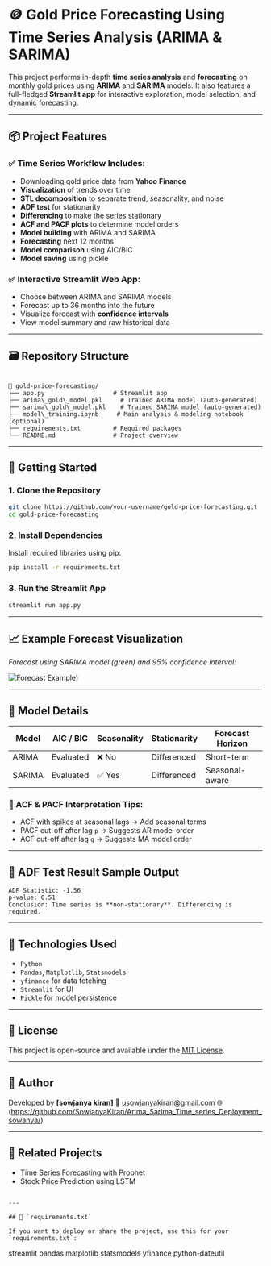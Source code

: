 # 🪙 Gold Price Forecasting Using Time Series Analysis (ARIMA & SARIMA)

This project performs in-depth **time series analysis** and **forecasting** on monthly gold prices using **ARIMA** and **SARIMA** models. It also features a full-fledged **Streamlit app** for interactive exploration, model selection, and dynamic forecasting.

---

## 📦 Project Features

### ✅ Time Series Workflow Includes:
- Downloading gold price data from **Yahoo Finance**
- **Visualization** of trends over time
- **STL decomposition** to separate trend, seasonality, and noise
- **ADF test** for stationarity
- **Differencing** to make the series stationary
- **ACF and PACF plots** to determine model orders
- **Model building** with ARIMA and SARIMA
- **Forecasting** next 12 months
- **Model comparison** using AIC/BIC
- **Model saving** using pickle

### ✅ Interactive Streamlit Web App:
- Choose between ARIMA and SARIMA models
- Forecast up to 36 months into the future
- Visualize forecast with **confidence intervals**
- View model summary and raw historical data

---

## 🗃️ Repository Structure

```

📁 gold-price-forecasting/
├── app.py                   # Streamlit app
├── arima\_gold\_model.pkl     # Trained ARIMA model (auto-generated)
├── sarima\_gold\_model.pkl    # Trained SARIMA model (auto-generated)
├── model\_training.ipynb     # Main analysis & modeling notebook (optional)
├── requirements.txt         # Required packages
└── README.md                # Project overview

````

---

## 🚀 Getting Started

### 1. Clone the Repository

```bash
git clone https://github.com/your-username/gold-price-forecasting.git
cd gold-price-forecasting
````

### 2. Install Dependencies

Install required libraries using pip:

```bash
pip install -r requirements.txt
```

### 3. Run the Streamlit App

```bash
streamlit run app.py
```

---

## 📈 Example Forecast Visualization

*Forecast using SARIMA model (green) and 95% confidence interval:*

![Forecast Example](https://github.com/SowjanyaKiran/Arima_Sarima_Time_series_Deployment_sowanya/))

---

## 🧠 Model Details

| Model  | AIC / BIC | Seasonality | Stationarity | Forecast Horizon |
| ------ | --------- | ----------- | ------------ | ---------------- |
| ARIMA  | Evaluated | ❌ No        | Differenced  | Short-term       |
| SARIMA | Evaluated | ✅ Yes       | Differenced  | Seasonal-aware   |

### 🔬 ACF & PACF Interpretation Tips:

* ACF with spikes at seasonal lags → Add seasonal terms
* PACF cut-off after lag `p` → Suggests AR model order
* ACF cut-off after lag `q` → Suggests MA model order

---

## 🧪 ADF Test Result Sample Output

```
ADF Statistic: -1.56
p-value: 0.51
Conclusion: Time series is **non-stationary**. Differencing is required.
```

---

## 🧰 Technologies Used

* `Python`
* `Pandas`, `Matplotlib`, `Statsmodels`
* `yfinance` for data fetching
* `Streamlit` for UI
* `Pickle` for model persistence

---

## 📄 License

This project is open-source and available under the [MIT License](LICENSE).

---

## 👤 Author

Developed by **\[sowjanya kiran]**
📧 usowjanyakiran@gmail.com
🌐(https://github.com/SowjanyaKiran/Arima_Sarima_Time_series_Deployment_sowanya/)

---

## 🔗 Related Projects

* Time Series Forecasting with Prophet
* Stock Price Prediction using LSTM

```

---

## 📌 `requirements.txt`

If you want to deploy or share the project, use this for your `requirements.txt`:

```

streamlit
pandas
matplotlib
statsmodels
yfinance
python-dateutil

```

